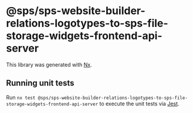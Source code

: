 # @sps/sps-website-builder-relations-logotypes-to-sps-file-storage-widgets-frontend-api-server

This library was generated with [Nx](https://nx.dev).

## Running unit tests

Run `nx test @sps/sps-website-builder-relations-logotypes-to-sps-file-storage-widgets-frontend-api-server` to execute the unit tests via [Jest](https://jestjs.io).
